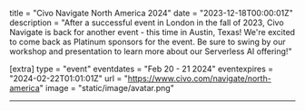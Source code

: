 title = "Civo Navigate North America 2024"
date = "2023-12-18T00:00:01Z"
description = "After a successful event in London in the fall of 2023, Civo Navigate is back for another event - this time in Austin, Texas! We're excited to come back as Platinum sponsors for the event. Be sure to swing by our workshop and presentation to learn more about our Serverless AI offering!"

[extra]
type = "event"
eventdates = "Feb 20 - 21 2024"
eventexpires = "2024-02-22T01:01:01Z"
url = "https://www.civo.com/navigate/north-america"
image = "static/image/avatar.png"

---
